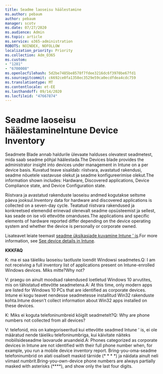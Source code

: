 ```yaml
---
title: Seadme laoseisu häälestamine
ms.author: pebaum
author: pebaum
manager: scotv
ms.date: 07/27/2020
ms.audience: Admin
ms.topic: article
ms.service: o365-administration
ROBOTS: NOINDEX, NOFOLLOW
localization_priority: Priority
ms.collection: Adm_O365
ms.custom:
- "1281"
- "6700008"
ms.openlocfilehash: 5d2be7485be8578f7fdee3216dc6f3970be67fd1
ms.sourcegitcommit: c6692ce0fa1358ec3529e59ca0ecdfdea4cdc759
ms.translationtype: MT
ms.contentlocale: et-EE
ms.lasthandoff: 09/14/2020
ms.locfileid: "47667874"
---
```

# <a name="intune-device-inventory"></a><span data-ttu-id="b3831-102">Seadme laoseisu häälestamine</span><span class="sxs-lookup"><span data-stu-id="b3831-102">Intune Device Inventory</span></span>

<span data-ttu-id="b3831-103">Seadmete Blade annab haldurile ülevaate halduses olevatest seadmetest, mida saab seadme põhjal häälestada.</span><span class="sxs-lookup"><span data-stu-id="b3831-103">The Devices blade provides the administrator insight into devices under management in Intune on a per device basis.</span></span> <span data-ttu-id="b3831-104">Kuvatud teave sisaldab: riistvara, avastatud rakendusi, seadme nõuetele vastavuse olekut ja seadme konfigureerimise olekut.</span><span class="sxs-lookup"><span data-stu-id="b3831-104">The information shown includes: Hardware, Discovered applications, Device Compliance state, and Device Configuration state.</span></span>

<span data-ttu-id="b3831-105">Riistvara ja avastatud rakenduste laoseisu andmed kogutakse seitsme päeva jooksul.</span><span class="sxs-lookup"><span data-stu-id="b3831-105">Inventory data for hardware and discovered applications is collected on a seven-day cycle.</span></span> <span data-ttu-id="b3831-106">Teatatud riistvara rakendused ja konkreetsed elemendid erinevad olenevalt seadme opsüsteemist ja sellest, kas seade on ise või ettevõtte omanduses.</span><span class="sxs-lookup"><span data-stu-id="b3831-106">The applications and specific elements of hardware reported differ depending on the device operating system and whether the device is personally or corporate owned.</span></span>

<span data-ttu-id="b3831-107">Lisateavet leiate teemast [seadme üksikasjade kuvamine Intune ' is](https://docs.microsoft.com/intune/device-inventory).</span><span class="sxs-lookup"><span data-stu-id="b3831-107">For more information, see [See device details in Intune](https://docs.microsoft.com/intune/device-inventory).</span></span>

<span data-ttu-id="b3831-108">**KKK**</span><span class="sxs-lookup"><span data-stu-id="b3831-108">**FAQ**</span></span>

<span data-ttu-id="b3831-109">K: ma ei saa täieliku laoseisu taotluste loendit Windowsi seadmetes.</span><span class="sxs-lookup"><span data-stu-id="b3831-109">Q: I am not receiving a full inventory list of applications present on Intune-enrolled Windows devices.</span></span> <span data-ttu-id="b3831-110">Miks mitte?</span><span class="sxs-lookup"><span data-stu-id="b3831-110">Why not?</span></span>

<span data-ttu-id="b3831-111">V: praegu on ainult moodsad rakendused loetletud Windows 10 arvutites, mis on tähistatud ettevõtte seadmetena.</span><span class="sxs-lookup"><span data-stu-id="b3831-111">A: At this time, only modern apps are listed for Windows 10 PCs that are identified as corporate devices.</span></span> <span data-ttu-id="b3831-112">Intune ei kogu teavet nendesse seadmetesse installitud Win32 rakenduste kohta.</span><span class="sxs-lookup"><span data-stu-id="b3831-112">Intune doesn't collect information about Win32 apps installed on these devices.</span></span>

<span data-ttu-id="b3831-113">K: Miks ei koguta telefoninumbreid kõigilt seadmetelt?</span><span class="sxs-lookup"><span data-stu-id="b3831-113">Q: Why are phone numbers not collected from all devices?</span></span>

<span data-ttu-id="b3831-114">V: telefonid, mis on kategoriseeritud kui ettevõtte seadmed Intune ' is, ei ole määratud nende täieliku telefoninumbriga, kui käivitate näiteks mobiilsideseadme laovarude aruandeid.</span><span class="sxs-lookup"><span data-stu-id="b3831-114">A: Phones categorized as corporate devices in Intune are not identified with their full phone number when, for example, you run a mobile device inventory report.</span></span> <span data-ttu-id="b3831-115">Bring-you-oma-seadme telefoninumbrid on alati osaliselt maskid tärnide (\* \* \* \*) ja näidata ainult neli viimast numbrit.</span><span class="sxs-lookup"><span data-stu-id="b3831-115">Bring-you-own-device phone numbers are always partially masked with asterisks (\*\*\*\*), and show only the last four digits.</span></span>